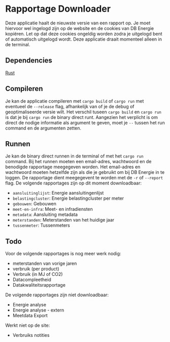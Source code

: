 # Rapportage Downloader
Deze applicatie haalt de nieuwste versie van een rapport op. Je moet hiervoor wel ingelogd zijn op de website en de cookies van DB Energie kopiëren. Let op dat deze cookies ongeldig worden zodra je uitgelogd bent of automatisch uitgelogd wordt. Deze applicatie draait momenteel alleen in de terminal.
## Dependencies
[Rust](https://www.rust-lang.org/tools/install)
## Compileren
Je kan de applicatie compileren met `cargo build` of `cargo run` met eventueel de `--release` flag, afhankelijk van of je de debug of geoptimaliseerde versie wilt. Het verschil tuseen `cargo build` en `cargo run` is dat je bij `cargo run` de binary direct runt. Aangezien het verplicht is om direct de nodige informatie als argument te geven, moet je `--` tussen het run command en de argumenten zetten.
## Runnen
Je kan de binary direct runnen in de terminal of met het `cargo run` command. Bij het runnen moeten een email-adres, wachtwoord en de benodigde rapportage meegegeven worden. Het email-adres en wachtwoord moeten hetzelfde zijn als die je gebruikt om bij DB Energie in te loggen. De rapportage dient meegegevent te worden met de `-r` of `--report` flag. De volgende rapportages zijn op dit moment downloadbaar:
- `aansluitinglijst`: Energie aansluitingenlijst
- `belastingcluster`: Energie belastingcluster per meter
- `gebouwen`: Gebouwen
- `meet-en-infra`: Meet- en infradiensten
- `metadata`: Aansluiting metadata
- `meterstanden`: Meterstanden van het huidige jaar
- `tussenmeter`: Tussenmeters
## Todo
Voor de volgende rapportages is nog meer werk nodig:
- meterstanden van vorige jaren
- verbruik (per product)
- Verbruik (in MJ of CO2)
- Datacompleetheid
- Datakwaliteitsrapportage

De volgende rapportages zijn niet downloadbaar:
- Energie analyse
- Energie analyse - extern
- Meetdata Export

Werkt niet op de site:
- Verbruiks notities
